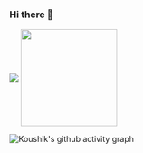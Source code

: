 ### Hi there 👋

<p>
<img align="center" src="https://github-readme-stats.vercel.app/api?username=KoushikDuttaHih7&theme=dark&rank_icon=github&show_icons=true&include_all_commits=true&hide=stars" />
<img height=170 align="center" src="https://github-readme-stats.vercel.app/api/top-langs/?username=KoushikDuttaHih7&layout=compact&theme=dark&langs_count=8&card_width=320" />
</p>

![Koushik's github activity graph](https://github-readme-activity-graph.vercel.app/graph?username=KoushikDuttaHih7&bg_color=000000&color=ffffff&line=0ecd3e&point=80ffac&area=true&hide_border=true)

<!--
**KoushikDuttaHih7/KoushikDuttaHih7** is a ✨ _special_ ✨ repository because its `README.md` (this file) appears on your GitHub profile.

Here are some ideas to get you started:

- 🔭 I’m currently working on ... Node Js 
- 🌱 I’m currently learning ... Node Js
- 📫 How to reach me: ...
- 😄 Pronouns: ...
- ⚡ Fun fact: ... Node js is actually fun
-->

<!-- - 👯 I’m looking to collaborate on ...
- 🤔 I’m looking for help with ...
- 💬 Ask me about ... -->
